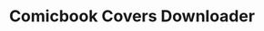 ---
type: Project 
title: Comicbook Covers Downloader
link: https://github.com/FdelMazo/ComicbookCovers/
tagline: Webscraper for DC, Marvel and more Comicbook Wikias to download CB covers
imagen: /assets/img/comicbook.png
color: 
first_commit: 02/09/2017
latest_stable_release:
howtouse:
howtoinstall:
features:
languaje: Python
---
